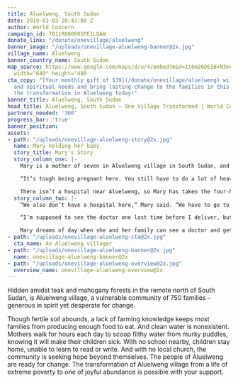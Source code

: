 ```yaml
---
title: Aluelweng, South Sudan
date: 2019-01-03 20:43:00 Z
author: World Concern
campaign_id: 7011R000001PE1LQAW
donate_link: "/donate/onevillage/aluelweng"
banner_image: "/uploads/onevillage-aluelweng-banner@2x.jpg"
village_name: Aluelweng
banner_country_name: South Sudan
map_source: https://www.google.com/maps/d/u/4/embed?mid=1t6m26DEI6xN3mc9PVx25Kft2iMj-SxS-"
  width="640" height="480
cta_copy: "[Your monthly gift of $39](/donate/onevillage/aluelweng) will meet physical
  and spiritual needs and bring lasting change to the families in this village. Join
  the transformation in Aluelweng today!"
banner_title: Aluelweng, South Sudan
head_title: Aluelweng, South Sudan — One Village Transformed | World Concern
partners_needed: '300'
progress_bar: 'true'
banner_position: 
assets:
- path: "/uploads/onevillage-aluelweng-story@2x.jpg"
  name: Mary holding her baby
  story_title: Mary's Story
  story_column_one: |-
    Mary is a mother of seven in Aluelweng village in South Sudan, and she’s just weeks away from giving birth to her eight child.

    “It’s tough being pregnant here. You still have to do a lot of heavy work,” Mary shared. “You’re the one to fetch water, cook, collect firewood and take care of your small children. This is a big challenge.”

    There isn’t a hospital near Aluelweng, so Mary has taken the four-hour journey by food to the local hospital only two times during her pregnancy. She doesn’t feel safe making the long walk for more prenatal appointment because she feels too vulnerable.
  story_column_two: |-
    “We also don’t have a hospital here,” Mary said. “We have to go to Kuajok (which is about 4 hours away on foot). Walking all the way to Kuajok and back to handle all the heavy manual work can cause other problems and make you sick again, because it’s happening at a time that you’re vulnerable.”

    “I’m supposed to see the doctor one last time before I deliver, but the hospital visit is cumbersome and there is no one to take care of my children when I leave,” Mary said.

    Mary dreams of day when she and her family can see a doctor and get the care they need right in or near Aluelweng. A healthier, more abundant life is possible for Mary and others with your support.
- path: "/uploads/onevillage-aluelweng-cta@2x.jpg"
  cta_name: An Aluelweng villager
- path: "/uploads/onevillage-aluelweng-banner@2x.jpg"
  name: onevillage-aluelweng-banner@2x
- path: "/uploads/onevillage-aluelweng-overview@2x.jpg"
  overview_name: onevillage-aluelweng-overview@2x
---
```


Hidden amidst teak and mahogany forests in the remote north of South Sudan, is Aluelweng village, a vulnerable community of 750 families – generous in spirit yet desperate for change.
 
Though fertile soil abounds, a lack of farming knowledge keeps most families from producing enough food to eat. And clean water is nonexistent. Mothers walk for hours each day to scoop filthy water from murky puddles, knowing it will make their children sick. With no school nearby, children stay home, unable to learn to read or write. And with no local church, the community is seeking hope beyond themselves.
The people of Aluelweng are ready for change. The transformation of Aluelweng village from a life of extreme poverty to one of joyful abundance is possible with your support.
